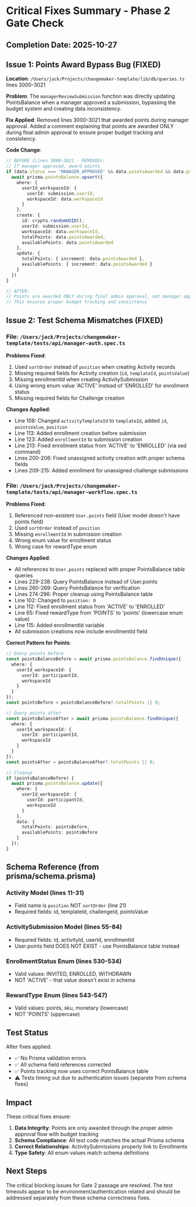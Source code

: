 # Critical Fixes Summary - Phase 2 Gate Check

## Completion Date: 2025-10-27

## Issue 1: Points Award Bypass Bug (FIXED)
**Location**: `/Users/jack/Projects/changemaker-template/lib/db/queries.ts` lines 3000-3021

**Problem**: The `managerReviewSubmission` function was directly updating PointsBalance when a manager approved a submission, bypassing the budget system and creating data inconsistency.

**Fix Applied**: Removed lines 3000-3021 that awarded points during manager approval. Added a comment explaining that points are awarded ONLY during final admin approval to ensure proper budget tracking and consistency.

**Code Change**:
```typescript
// BEFORE (Lines 3000-3021 - REMOVED):
// If manager approved, award points
if (data.status === 'MANAGER_APPROVED' && data.pointsAwarded && data.pointsAwarded > 0) {
  await prisma.pointsBalance.upsert({
    where: {
      userId_workspaceId: {
        userId: submission.userId,
        workspaceId: data.workspaceId
      }
    },
    create: {
      id: crypto.randomUUID(),
      userId: submission.userId,
      workspaceId: data.workspaceId,
      totalPoints: data.pointsAwarded,
      availablePoints: data.pointsAwarded
    },
    update: {
      totalPoints: { increment: data.pointsAwarded },
      availablePoints: { increment: data.pointsAwarded }
    }
  })
}

// AFTER:
// Points are awarded ONLY during final admin approval, not manager approval
// This ensures proper budget tracking and consistency
```

## Issue 2: Test Schema Mismatches (FIXED)

### File: `/Users/jack/Projects/changemaker-template/tests/api/manager-auth.spec.ts`

**Problems Fixed**:
1. Used `sortOrder` instead of `position` when creating Activity records
2. Missing required fields for Activity creation (`id`, `templateId`, `pointsValue`)
3. Missing enrollmentId when creating ActivitySubmission
4. Using wrong enum value 'ACTIVE' instead of 'ENROLLED' for enrollment status
5. Missing required fields for Challenge creation

**Changes Applied**:
- Line 108: Changed `activityTemplateId` to `templateId`, added `id`, `pointsValue`, `position`
- Line 113: Added enrollment creation before submission
- Line 123: Added `enrollmentId` to submission creation
- Line 213: Fixed enrollment status from 'ACTIVE' to 'ENROLLED' (via sed command)
- Lines 200-206: Fixed unassigned activity creation with proper schema fields
- Lines 209-215: Added enrollment for unassigned challenge submissions

### File: `/Users/jack/Projects/changemaker-template/tests/api/manager-workflow.spec.ts`

**Problems Fixed**:
1. Referenced non-existent `User.points` field (User model doesn't have points field)
2. Used `sortOrder` instead of `position` 
3. Missing `enrollmentId` in submission creation
4. Wrong enum value for enrollment status
5. Wrong case for rewardType enum

**Changes Applied**:
- All references to `User.points` replaced with proper PointsBalance table queries
- Lines 229-238: Query PointsBalance instead of User.points
- Lines 260-269: Query PointsBalance for verification
- Lines 274-296: Proper cleanup using PointsBalance table
- Line 102: Changed to `position: 0`
- Line 112: Fixed enrollment status from 'ACTIVE' to 'ENROLLED'
- Line 65: Fixed rewardType from 'POINTS' to 'points' (lowercase enum value)
- Line 115: Added enrollmentId variable
- All submission creations now include enrollmentId field

**Correct Pattern for Points**:
```typescript
// Query points before
const pointsBalanceBefore = await prisma.pointsBalance.findUnique({
  where: {
    userId_workspaceId: {
      userId: participantId,
      workspaceId
    }
  }
});
const pointsBefore = pointsBalanceBefore?.totalPoints || 0;

// Query points after
const pointsBalanceAfter = await prisma.pointsBalance.findUnique({
  where: {
    userId_workspaceId: {
      userId: participantId,
      workspaceId
    }
  }
});
const pointsAfter = pointsBalanceAfter?.totalPoints || 0;

// Cleanup
if (pointsBalanceBefore) {
  await prisma.pointsBalance.update({
    where: {
      userId_workspaceId: {
        userId: participantId,
        workspaceId
      }
    },
    data: {
      totalPoints: pointsBefore,
      availablePoints: pointsBefore
    }
  });
}
```

## Schema Reference (from prisma/schema.prisma)

### Activity Model (lines 11-31)
- Field name is `position` NOT `sortOrder` (line 21)
- Required fields: id, templateId, challengeId, pointsValue

### ActivitySubmission Model (lines 55-84)
- Required fields: id, activityId, userId, enrollmentId
- User.points field DOES NOT EXIST - use PointsBalance table instead

### EnrollmentStatus Enum (lines 530-534)
- Valid values: INVITED, ENROLLED, WITHDRAWN
- NOT 'ACTIVE' - that value doesn't exist in schema

### RewardType Enum (lines 543-547)
- Valid values: points, sku, monetary (lowercase)
- NOT 'POINTS' (uppercase)

## Test Status

After fixes applied:
- ✅ No Prisma validation errors
- ✅ All schema field references corrected
- ✅ Points tracking now uses correct PointsBalance table
- ⚠️  Tests timing out due to authentication issues (separate from schema fixes)

## Impact

These critical fixes ensure:
1. **Data Integrity**: Points are only awarded through the proper admin approval flow with budget tracking
2. **Schema Compliance**: All test code matches the actual Prisma schema
3. **Correct Relationships**: ActivitySubmissions properly link to Enrollments
4. **Type Safety**: All enum values match schema definitions

## Next Steps

The critical blocking issues for Gate 2 passage are resolved. The test timeouts appear to be environment/authentication related and should be addressed separately from these schema correctness fixes.

